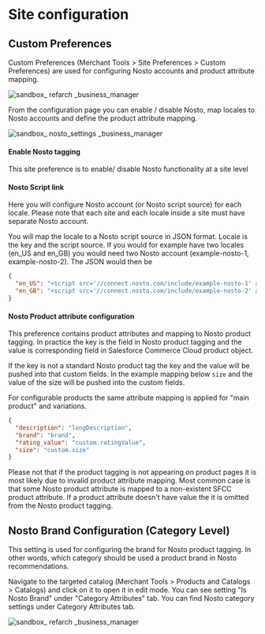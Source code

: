 # Site configuration

## Custom Preferences
Custom Preferences (Merchant Tools > Site Preferences > Custom Preferences) are used for configuring Nosto accounts and product attribute mapping.

![sandbox_ _refarch_ _business_manager](https://user-images.githubusercontent.com/15191701/53867965-99bbac80-3ffd-11e9-80d8-a8b878eeaab0.png)

From the configuration page you can enable / disable Nosto, map locales to Nosto accounts and define the product attribute mapping. 

![sandbox_ _nosto_settings_ _business_manager](https://user-images.githubusercontent.com/15191701/53871401-dd65e480-4004-11e9-8dd5-1a0b69192b46.png)

#### Enable Nosto tagging
This site preference is to enable/ disable Nosto functionality at a site level

#### Nosto Script link
Here you will configure Nosto account (or Nosto script source) for each locale. Please note that each site and each locale inside a site must have separate Nosto account.

You will map the locale to a Nosto script source in JSON format. Locale is the key and the script source. If you would for example have two locales (en_US and en_GB) you would need two Nosto account (example-nosto-1, example-nosto-2). The JSON would then be 

```json
{
  "en_US": "<script src='//connect.nosto.com/include/example-nosto-1' async></script>",
  "en_GB": "<script src='//connect.nosto.com/include/example-nosto-2' async></script>"
}
```

#### Nosto Product attribute configuration
This preference contains product attributes and mapping to Nosto product tagging. In practice the key is the field in Nosto product tagging and the value is corresponding field in Salesforce Commerce Cloud product object.    

If the key is not a standard Nosto product tag the key and the value will be pushed into that custom fields. In the example mapping below `size` and the value of the size will be pushed into the custom fields.   

For configurable products the same attribute mapping is applied for "main product" and variations.

```json
{
  "description": "longDescription",
  "brand": "brand",
  "rating_value": "custom.ratingValue",
  "size": "custom.size"
}
```

Please not that if the product tagging is not appearing on product pages it is most likely due to invalid product attribute mapping. Most common case is that some Nosto product attribute is mapped to a non-existent SFCC product attribute. If a product attribute doesn't have value the it is omitted from the Nosto product tagging.     

## Nosto Brand Configuration (Category Level)
This setting is used for configuring the brand for Nosto product tagging. In other words, which category should be used a product brand in Nosto recommendations. 

Navigate to the targeted catalog (Merchant Tools > Products and Catalogs > Catalogs) and click on it to open it in edit mode. You can see setting "Is Nosto Brand" under "Category Attributes" tab. You can find Nosto category settings under Category Attributes tab.

![sandbox_ _refarch_ _business_manager](https://user-images.githubusercontent.com/15191701/53877107-f4aacf00-4010-11e9-96ac-da5a918c4071.png)



